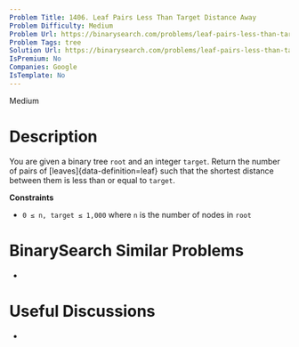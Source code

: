 ```yaml
---
Problem Title: 1406. Leaf Pairs Less Than Target Distance Away
Problem Difficulty: Medium
Problem Url: https://binarysearch.com/problems/leaf-pairs-less-than-target-distance-away/
Problem Tags: tree
Solution Url: https://binarysearch.com/problems/leaf-pairs-less-than-target-distance-away/solutions/
IsPremium: No
Companies: Google
IsTemplate: No
---
```


<span style="color: ;">Medium</span>

# Description

You are given a binary tree `root` and an integer `target`. Return the number of pairs of [leaves]{data-definition=leaf} such that the shortest distance between them is less than or equal to `target`.

**Constraints**
- `0 ≤ n, target ≤ 1,000` where `n` is the number of nodes in `root`

# BinarySearch Similar Problems

- []()

# Useful Discussions

- []()
